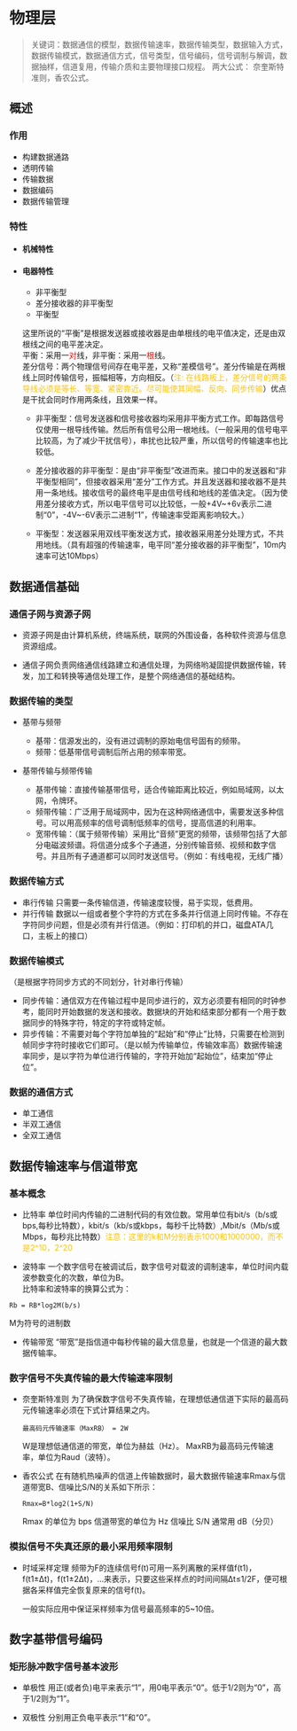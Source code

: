 # 物理层 #
> 关键词：数据通信的模型，数据传输速率，数据传输类型，数据输入方式，数据传输模式，数据通信方式，信号类型，信号编码，信号调制与解调，数据抽样，信道复用，传输介质和主要物理接口规程。
> 两大公式：
> 奈奎斯特准则，香农公式。

## 概述 ##

### 作用 ###

* 构建数据通路
* 透明传输
* 传输数据
* 数据编码
* 数据传输管理

### 特性 ###

* #### 机械特性 ####
* #### 电器特性 ####
	* 非平衡型
	* 差分接收器的非平衡型
	* 平衡型

  这里所说的“平衡”是根据发送器或接收器是由单根线的电平值决定，还是由双根线之间的电平差决定。<br>
  平衡：采用一<font color="#ff0000">对</font>线，非平衡：采用一<font color="#ff0000">根</font>线。<br>
  差分信号：两个物理信号间存在电平差，又称“差模信号”。差分传输是在两根线上同时传输信号，振幅相等，方向相反。（<font color="#ffc300">注: 在线路板上，差分信号的两条导线必须是等长、等宽、紧密靠近。尽可能使其同幅、反向、同步传输</font>）优点是干扰会同时作用两条线，且效果一样。

  * 非平衡型：信号发送器和信号接收器均采用非平衡方式工作。即每路信号仅使用一根导线传输。然后所有信号公用一根地线。（一般采用的信号电平比较高，为了减少干扰信号），串扰也比较严重，所以信号的传输速率也比较低。<br>

  * 差分接收器的非平衡型：是由“非平衡型”改进而来。接口中的发送器和“非平衡型相同”，但接收器采用“差分”工作方式。并且发送器和接收器不是共用一条地线。接收信号的最终电平是由信号线和地线的差值决定。（因为使用差分接收方式，所以电平信号可以比较低，一般+4V~+6v表示二进制“0”，-4V~-6V表示二进制“1”，传输速率受距离影响较大。）

  * 平衡型：发送器采用双线平衡发送方式，接收器采用差分处理方式，不共用地线。（具有超强的传输速率，电平同“差分接收器的非平衡型”，10m内速率可达10Mbps）

## 数据通信基础 ##

### 通信子网与资源子网 ###

* 资源子网是由计算机系统，终端系统，联网的外围设备，各种软件资源与信息资源组成。

* 通信子网负责网络通信线路建立和通信处理，为网络哟凝固提供数据传输，转发，加工和转换等通信处理工作，是整个网络通信的基础结构。

### 数据传输的类型 ###

* 基带与频带
	* 基带：信源发出的，没有进过调制的原始电信号固有的频带。
	* 频带：低基带信号调制后所占用的频率带宽。

* 基带传输与频带传输
	* 基带传输：直接传输基带信号，适合传输距离比较近，例如局域网，以太网，令牌环。
	* 频带传输：广泛用于局域网中，因为在这种网络通信中，需要发送多种信号。可以用高频率的信号调制低频率的信号，提高信道的利用率。
	* 宽带传输：（属于频带传输）采用比“音频”更宽的频带，该频带包括了大部分电磁波频谱。将信道分成多个子通道，分别传输音频、视频和数字信号。并且所有子通道都可以同时发送信号。（例如：有线电视，无线广播）

### 数据传输方式 ###
* 串行传输
  只需要一条传输信道，传输速度较慢，易于实现，低费用。
* 并行传输
  数据以一组或者整个字符的方式在多条并行信道上同时传输。不存在字符同步问题，但是必须有并行信道。（例如：打印机的并口，磁盘ATA几口，主板上的接口）

### 数据传输模式 ###
（是根据字符同步方式的不同划分，针对串行传输）
* 同步传输：通信双方在传输过程中是同步进行的，双方必须要有相同的时钟参考，能同时开始数据的发送和接收。数据块的开始和结束部分都有一个用于数据同步的特殊字符，特定的字符或特定帧。
* 异步传输：不需要对每个字符加单独的“起始”和“停止”比特，只需要在检测到帧同步字符时接收它们即可。（是以帧为传输单位，传输效率高）数据传输速率同步，是以字符为单位进行传输的，字符开始加“起始位”，结束加“停止位”。

### 数据的通信方式 ###
* 单工通信
* 半双工通信
* 全双工通信

## 数据传输速率与信道带宽

### 基本概念
* 比特率
  单位时间内传输的二进制代码的有效位数。常用单位有bit/s（b/s或bps,每秒比特数），kbit/s（kb/s或kbps，每秒千比特数）,Mbit/s（Mb/s或Mbps，每秒兆比特数）<font color="#ffc300">注意：这里的k和M分别表示1000和1000000，而不是2^10，2^20</font>

* 波特率
  一个数字信号在被调试后，数字信号对载波的调制速率，单位时间内载波参数变化的次数，单位为B。<br>
  比特率和波特率的换算公式为：
```
Rb = RB*log2M(b/s)
```
M为符号的进制数

* 传输带宽
  “带宽”是指信道中每秒传输的最大信息量，也就是一个信道的最大数据传输率。

### 数字信号不失真传输的最大传输速率限制

* 奈奎斯特准则
  为了确保数字信号不失真传输，在理想低通信道下实际的最高码元传输速率必须在下式计算结果之内。

  ```
  最高码元传输速率（MaxRB） = 2W
  ```
  W是理想低通信道的带宽，单位为赫兹（Hz）。
  MaxRB为最高码元传输速率，单位为Raud（波特）。

* 香农公式
  在有随机热噪声的信道上传输数据时，最大数据传输速率Rmax与信道带宽B、信噪比S/N的关系如下所示：
  ```
  Rmax=B*log2(1+S/N)
  ```
  Rmax 的单位为 bps
  信道带宽的单位为 Hz
  信噪比 S/N 通常用 dB（分贝）

### 模拟信号不失真还原的最小采用频率限制

* 时域采样定理
  频带为F的连续信号f(t)可用一系列离散的采样值f(t1)，f(t1±Δt)，f(t1±2Δt)，...来表示，只要这些采样点的时间间隔Δt≤1/2F，便可根据各采样值完全恢复原来的信号f(t)。 

  一般实际应用中保证采样频率为信号最高频率的5~10倍。

## 数字基带信号编码 ##

### 矩形脉冲数字信号基本波形 ###

* 单极性
  用正(或者负)电平来表示“1”，用0电平表示“0”。低于1/2则为“0”，高于1/2则为“1”。

* 双极性
  分别用正负电平表示“1”和“0”。